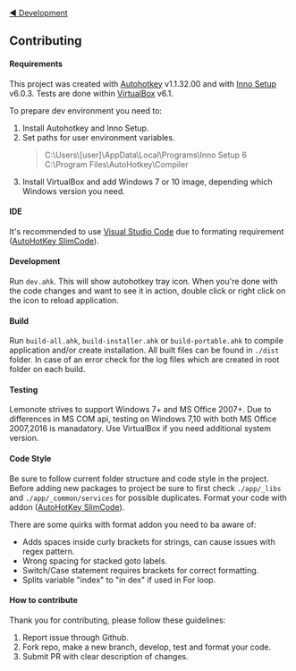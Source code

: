[:arrow_backward: Development](https://github.com/mmustra/lemonote#development)

## Contributing

#### Requirements

This project was created with [Autohotkey](https://www.autohotkey.com) v1.1.32.00 and with [Inno Setup](http://www.jrsoftware.org/isinfo.php) v6.0.3. Tests are done within [VirtualBox](https://www.virtualbox.org) v6.1.

To prepare dev environment you need to:

1. Install Autohotkey and Inno Setup.
2. Set paths for user environment variables.
   > C:\Users\\[user]\AppData\Local\Programs\Inno Setup 6  
   > C:\Program Files\AutoHotkey\Compiler
3. Install VirtualBox and add Windows 7 or 10 image, depending which Windows version you need.

#### IDE

It's recommended to use [Visual Studio Code](https://code.visualstudio.com/) due to formating requirement ([AutoHotKey SlimCode](https://github.com/rafaelcavasani/vscode-autohotkey-plus-vscode)).

#### Development

Run `dev.ahk`. This will show autohotkey tray icon. When you're done with the code changes and want to see it in action, double click or right click on the icon to reload application.

#### Build

Run `build-all.ahk`, `build-installer.ahk` or `build-portable.ahk` to compile application and/or create installation. All built files can be found in `./dist` folder. In case of an error check for the log files which are created in root folder on each build.

#### Testing

Lemonote strives to support Windows 7+ and MS Office 2007+. Due to differences in MS COM api, testing on Windows 7,10 with both MS Office 2007,2016 is manadatory. Use VirtualBox if you need additional system version.

#### Code Style

Be sure to follow current folder structure and code style in the project. Before adding new packages to project be sure to first check `./app/_libs` and `./app/_common/services` for possible duplicates. Format your code with addon ([AutoHotKey SlimCode](https://github.com/rafaelcavasani/vscode-autohotkey-plus-vscode)).

There are some quirks with format addon you need to ba aware of:

- Adds spaces inside curly brackets for strings, can cause issues with regex pattern.
- Wrong spacing for stacked goto labels.
- Switch/Case statement requires brackets for correct formatting.
- Splits variable "index" to "in dex" if used in For loop.

#### How to contribute

Thank you for contributing, please follow these guidelines:

1. Report issue through Github.
2. Fork repo, make a new branch, develop, test and format your code.
3. Submit PR with clear description of changes.
